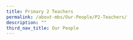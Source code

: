 ```yaml
---
title: Primary 2 Teachers
permalink: /about-mbs/Our-People/P2-Teachers/
description: ""
third_nav_title: Our People
---
```

